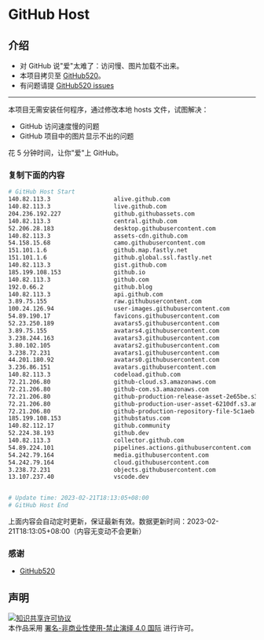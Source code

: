 # GitHub Host
## 介绍
- 对 GitHub 说"爱"太难了：访问慢、图片加载不出来。
- 本项目拷贝至 [GitHub520](https://github.com/521xueweihan/GitHub520)。
- 有问题请提 [GitHub520 issues](https://github.com/521xueweihan/GitHub520/issues/new)

---

本项目无需安装任何程序，通过修改本地 hosts 文件，试图解决：
- GitHub 访问速度慢的问题
- GitHub 项目中的图片显示不出的问题

花 5 分钟时间，让你"爱"上 GitHub。

### 复制下面的内容
```bash
# GitHub Host Start
140.82.113.3                  alive.github.com
140.82.113.3                  live.github.com
204.236.192.227               github.githubassets.com
140.82.113.3                  central.github.com
52.206.28.183                 desktop.githubusercontent.com
140.82.113.3                  assets-cdn.github.com
54.158.15.68                  camo.githubusercontent.com
151.101.1.6                   github.map.fastly.net
151.101.1.6                   github.global.ssl.fastly.net
140.82.113.3                  gist.github.com
185.199.108.153               github.io
140.82.113.3                  github.com
192.0.66.2                    github.blog
140.82.113.3                  api.github.com
3.89.75.155                   raw.githubusercontent.com
100.24.126.94                 user-images.githubusercontent.com
54.89.190.17                  favicons.githubusercontent.com
52.23.250.189                 avatars5.githubusercontent.com
3.89.75.155                   avatars4.githubusercontent.com
3.238.244.163                 avatars3.githubusercontent.com
3.80.102.105                  avatars2.githubusercontent.com
3.238.72.231                  avatars1.githubusercontent.com
44.201.180.92                 avatars0.githubusercontent.com
3.236.86.151                  avatars.githubusercontent.com
140.82.113.3                  codeload.github.com
72.21.206.80                  github-cloud.s3.amazonaws.com
72.21.206.80                  github-com.s3.amazonaws.com
72.21.206.80                  github-production-release-asset-2e65be.s3.amazonaws.com
72.21.206.80                  github-production-user-asset-6210df.s3.amazonaws.com
72.21.206.80                  github-production-repository-file-5c1aeb.s3.amazonaws.com
185.199.108.153               githubstatus.com
140.82.112.17                 github.community
52.224.38.193                 github.dev
140.82.113.3                  collector.github.com
54.89.224.101                 pipelines.actions.githubusercontent.com
54.242.79.164                 media.githubusercontent.com
54.242.79.164                 cloud.githubusercontent.com
3.238.72.231                  objects.githubusercontent.com
13.107.237.40                 vscode.dev


# Update time: 2023-02-21T18:13:05+08:00
# GitHub Host End

```
上面内容会自动定时更新，保证最新有效。数据更新时间：2023-02-21T18:13:05+08:00（内容无变动不会更新）

### 感谢

- [GitHub520](https://github.com/521xueweihan/GitHub520)

## 声明
<a rel="license" href="https://creativecommons.org/licenses/by-nc-nd/4.0/deed.zh"><img alt="知识共享许可协议" style="border-width: 0" src="https://licensebuttons.net/l/by-nc-nd/4.0/88x31.png"></a><br>本作品采用 <a rel="license" href="https://creativecommons.org/licenses/by-nc-nd/4.0/deed.zh">署名-非商业性使用-禁止演绎 4.0 国际</a> 进行许可。